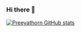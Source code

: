 ### Hi there 👋

[![Preeyathorn GitHub stats](https://github-readme-stats.vercel.app/api?username=neko7687&show_icons=true&theme=radical)](https://github.com/neko7687)

<!--
**neko7687/neko7687** is a ✨ _special_ ✨ repository because its `README.md` (this file) appears on your GitHub profile.

Here are some ideas to get you started:

- 🔭 I’m currently working on ...
- 🌱 I’m currently learning ...
- 👯 I’m looking to collaborate on ...
- 🤔 I’m looking for help with ...
- 💬 Ask me about ...
- 📫 How to reach me: ...
- 😄 Pronouns: ...
- ⚡ Fun fact: ...
-->
